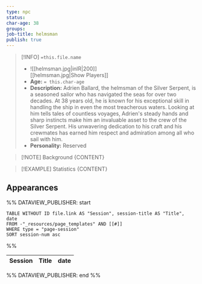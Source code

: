 ```yaml
---
type: npc
status: 
char-age: 38
groups: 
job-title: helmsman
publish: true
---
```


>[!INFO] `=this.file.name`
>- ![[helmsman.jpg|inlR|200]]
<br/> [[helmsman.jpg|Show Players]]
>- **Age:** `= this.char-age`
> - **Description:** Adrien Ballard, the helmsman of the Silver Serpent, is a seasoned sailor who has navigated the seas for over two decades. At 38 years old, he is known for his exceptional skill in handling the ship in even the most treacherous waters. Looking at him tells tales of countless voyages, Adrien's steady hands and sharp instincts make him an invaluable asset to the crew of the Silver Serpent. His unwavering dedication to his craft and his crewmates has earned him respect and admiration among all who sail with him.
> - **Personality:** Reserved
 
 >[!NOTE] Background
 > {CONTENT}

 >[!EXAMPLE] Statistics
 > {CONTENT}

## Appearances

%% DATAVIEW_PUBLISHER: start
```dataview
TABLE WITHOUT ID file.link AS "Session", session-title AS "Title", date
FROM -"_resources/page_templates" AND [[#]]
WHERE type = "page-session"
SORT session-num asc
```
%%

| Session | Title | date |
| ------- | ----- | ---- |

%% DATAVIEW_PUBLISHER: end %%